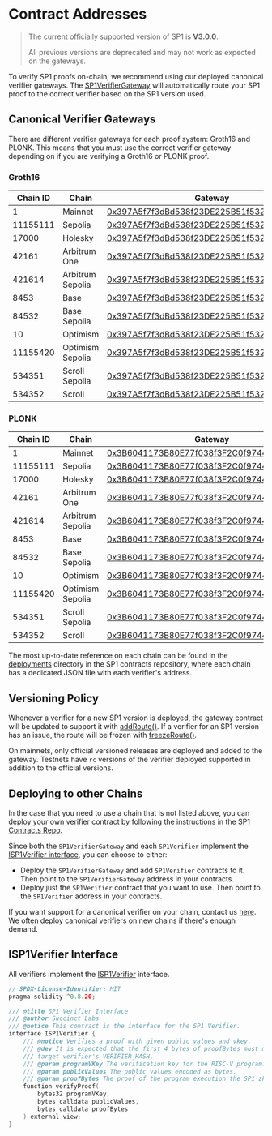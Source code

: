 # Contract Addresses

> The current officially supported version of SP1 is **V3.0.0**. 
>
> All previous versions are deprecated and may not work as expected on the gateways.

To verify SP1 proofs on-chain, we recommend using our deployed canonical verifier gateways. The
[SP1VerifierGateway](https://github.com/succinctlabs/sp1-contracts/blob/main/contracts/src/ISP1VerifierGateway.sol)
will automatically route your SP1 proof to the correct verifier based on the SP1 version used.

## Canonical Verifier Gateways

There are different verifier gateways for each proof system: Groth16 and PLONK. This means that you
must use the correct verifier gateway depending on if you are verifying a Groth16 or PLONK proof.

### Groth16

| Chain ID | Chain            | Gateway                                                                                                                                 |
| -------- | ---------------- | --------------------------------------------------------------------------------------------------------------------------------------- |
| 1        | Mainnet          | [0x397A5f7f3dBd538f23DE225B51f532c34448dA9B](https://etherscan.io/address/0x397A5f7f3dBd538f23DE225B51f532c34448dA9B)                   |
| 11155111 | Sepolia          | [0x397A5f7f3dBd538f23DE225B51f532c34448dA9B](https://sepolia.etherscan.io/address/0x397A5f7f3dBd538f23DE225B51f532c34448dA9B)           |
| 17000    | Holesky          | [0x397A5f7f3dBd538f23DE225B51f532c34448dA9B](https://holesky.etherscan.io/address/0x397A5f7f3dBd538f23DE225B51f532c34448dA9B)           |
| 42161    | Arbitrum One     | [0x397A5f7f3dBd538f23DE225B51f532c34448dA9B](https://arbiscan.io/address/0x397A5f7f3dBd538f23DE225B51f532c34448dA9B)                    |
| 421614   | Arbitrum Sepolia | [0x397A5f7f3dBd538f23DE225B51f532c34448dA9B](https://sepolia.arbiscan.io/address/0x397A5f7f3dBd538f23DE225B51f532c34448dA9B)            |
| 8453     | Base             | [0x397A5f7f3dBd538f23DE225B51f532c34448dA9B](https://basescan.org/address/0x397A5f7f3dBd538f23DE225B51f532c34448dA9B)                   |
| 84532    | Base Sepolia     | [0x397A5f7f3dBd538f23DE225B51f532c34448dA9B](https://sepolia.basescan.org/address/0x397A5f7f3dBd538f23DE225B51f532c34448dA9B)           |
| 10       | Optimism         | [0x397A5f7f3dBd538f23DE225B51f532c34448dA9B](https://optimistic.etherscan.io/address/0x397A5f7f3dBd538f23DE225B51f532c34448dA9B)        |
| 11155420 | Optimism Sepolia | [0x397A5f7f3dBd538f23DE225B51f532c34448dA9B](https://sepolia-optimism.etherscan.io/address/0x397A5f7f3dBd538f23DE225B51f532c34448dA9B)  |
| 534351   | Scroll Sepolia   | [0x397A5f7f3dBd538f23DE225B51f532c34448dA9B](https://sepolia.scrollscan.com/address/0x397A5f7f3dBd538f23DE225B51f532c34448dA9B)         |
| 534352   | Scroll           | [0x397A5f7f3dBd538f23DE225B51f532c34448dA9B](https://scrollscan.com/address/0x397A5f7f3dBd538f23DE225B51f532c34448dA9B)                 |

### PLONK

| Chain ID | Chain            | Gateway                                                                                                                                 |
| -------- | ---------------- | --------------------------------------------------------------------------------------------------------------------------------------- |
| 1        | Mainnet          | [0x3B6041173B80E77f038f3F2C0f9744f04837185e](https://etherscan.io/address/0x3B6041173B80E77f038f3F2C0f9744f04837185e)                   |
| 11155111 | Sepolia          | [0x3B6041173B80E77f038f3F2C0f9744f04837185e](https://sepolia.etherscan.io/address/0x3B6041173B80E77f038f3F2C0f9744f04837185e)           |
| 17000    | Holesky          | [0x3B6041173B80E77f038f3F2C0f9744f04837185e](https://holesky.etherscan.io/address/0x3B6041173B80E77f038f3F2C0f9744f04837185e)           |
| 42161    | Arbitrum One     | [0x3B6041173B80E77f038f3F2C0f9744f04837185e](https://arbiscan.io/address/0x3B6041173B80E77f038f3F2C0f9744f04837185e)                    |
| 421614   | Arbitrum Sepolia | [0x3B6041173B80E77f038f3F2C0f9744f04837185e](https://sepolia.arbiscan.io/address/0x3B6041173B80E77f038f3F2C0f9744f04837185e)            |
| 8453     | Base             | [0x3B6041173B80E77f038f3F2C0f9744f04837185e](https://basescan.org/address/0x3B6041173B80E77f038f3F2C0f9744f04837185e)                   |
| 84532    | Base Sepolia     | [0x3B6041173B80E77f038f3F2C0f9744f04837185e](https://sepolia.basescan.org/address/0x3B6041173B80E77f038f3F2C0f9744f04837185e)           |
| 10       | Optimism         | [0x3B6041173B80E77f038f3F2C0f9744f04837185e](https://optimistic.etherscan.io/address/0x3b6041173b80e77f038f3f2c0f9744f04837185e)        |
| 11155420 | Optimism Sepolia | [0x3B6041173B80E77f038f3F2C0f9744f04837185e](https://sepolia-optimism.etherscan.io/address/0x3B6041173B80E77f038f3F2C0f9744f04837185e)  |
| 534351   | Scroll Sepolia   | [0x3B6041173B80E77f038f3F2C0f9744f04837185e](https://sepolia.scrollscan.com/address/0x3B6041173B80E77f038f3F2C0f9744f04837185e)         |
| 534352   | Scroll           | [0x3B6041173B80E77f038f3F2C0f9744f04837185e](https://scrollscan.com/address/0x3B6041173B80E77f038f3F2C0f9744f04837185e)                 |

The most up-to-date reference on each chain can be found in the
[deployments](https://github.com/succinctlabs/sp1-contracts/blob/main/contracts/deployments)
directory in the
SP1 contracts repository, where each chain has a dedicated JSON file with each verifier's address.

## Versioning Policy

Whenever a verifier for a new SP1 version is deployed, the gateway contract will be updated to
support it with
[addRoute()](https://github.com/succinctlabs/sp1-contracts/blob/main/contracts/src/ISP1VerifierGateway.sol#L65).
If a verifier for an SP1 version has an issue, the route will be frozen with
[freezeRoute()](https://github.com/succinctlabs/sp1-contracts/blob/main/contracts/src/ISP1VerifierGateway.sol#L71).

On mainnets, only official versioned releases are deployed and added to the gateway. Testnets have
`rc` versions of the verifier deployed supported in addition to the official versions.

## Deploying to other Chains

In the case that you need to use a chain that is not listed above, you can deploy your own
verifier contract by following the instructions in the
[SP1 Contracts Repo](https://github.com/succinctlabs/sp1-contracts/blob/main/README.md#deployments).

Since both the `SP1VerifierGateway` and each `SP1Verifier` implement the [ISP1Verifier
interface](https://github.com/succinctlabs/sp1-contracts/blob/main/contracts/src/ISP1Verifier.sol), you can choose to either:

* Deploy the `SP1VerifierGateway` and add `SP1Verifier` contracts to it. Then point to the
  `SP1VerifierGateway` address in your contracts.
* Deploy just the `SP1Verifier` contract that you want to use. Then point to the `SP1Verifier`
  address in
  your contracts.

If you want support for a canonical verifier on your chain, contact us [here](https://t.me/+AzG4ws-kD24yMGYx). We often deploy canonical verifiers on new chains if there's enough demand.

## ISP1Verifier Interface

All verifiers implement the [ISP1Verifier](https://github.com/succinctlabs/sp1-contracts/blob/main/contracts/src/ISP1Verifier.sol) interface.

```c++
// SPDX-License-Identifier: MIT
pragma solidity ^0.8.20;

/// @title SP1 Verifier Interface
/// @author Succinct Labs
/// @notice This contract is the interface for the SP1 Verifier.
interface ISP1Verifier {
    /// @notice Verifies a proof with given public values and vkey.
    /// @dev It is expected that the first 4 bytes of proofBytes must match the first 4 bytes of
    /// target verifier's VERIFIER_HASH.
    /// @param programVKey The verification key for the RISC-V program.
    /// @param publicValues The public values encoded as bytes.
    /// @param proofBytes The proof of the program execution the SP1 zkVM encoded as bytes.
    function verifyProof(
        bytes32 programVKey,
        bytes calldata publicValues,
        bytes calldata proofBytes
    ) external view;
}
```
